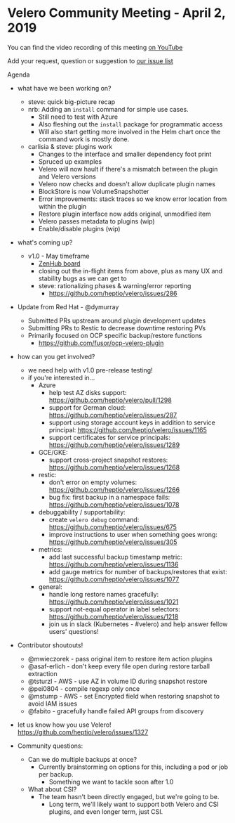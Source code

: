 # Velero Community Meeting - April 2, 2019

You can find the video recording of this meeting [on YouTube](https://www.youtube.com/watch?v=nc48ocI-6go) 

Add your request, question or suggestion to [our issue list](https://github.com/heptio/velero-community/issues)

Agenda
- what have we been working on?
    - steve: quick big-picture recap
    - nrb: Adding an `install` command for simple use cases.
        - Still need to test with Azure
        - Also fleshing out the `install` package for programmatic access
        - Will also start getting more involved in the Helm chart once the command work is mostly done.
    - carlisia & steve: plugins work
        - Changes to the interface and smaller dependency foot print
        - Spruced up examples
        - Velero will now hault if there's a mismatch between the plugin and Velero versions
        - Velero now checks and doesn't allow duplicate plugin names 
        - BlockStore is now VolumeSnapshotter
        - Error improvements: stack traces so we know error location from within the plugin
        - Restore plugin interface now adds original, unmodified item
        - Velero passes metadata to plugins (wip)
        - Enable/disable plugins (wip)
- what's coming up?
    - v1.0 - May timeframe
        - [ZenHub board](https://app.zenhub.com/workspaces/velero-5c59c15e39d47b774b5864e3/boards?repos=99143276)
        - closing out the in-flight items from above, plus as many UX and stability bugs as we can get to
        - steve: rationalizing phases & warning/error reporting
            - https://github.com/heptio/velero/issues/286

- Update from Red Hat - @dymurray
    - Submitted PRs upstream around plugin development updates
    - Submitting PRs to Restic to decrease downtime restoring PVs
    - Primarily focused on OCP specific backup/restore functions
        - https://github.com/fusor/ocp-velero-plugin
- how can you get involved?
    - we need help with v1.0 pre-release testing!
    - if you're interested in...
        - Azure
            - help test AZ disks support: https://github.com/heptio/velero/pull/1298 
            - support for German cloud: https://github.com/heptio/velero/issues/287
            - support using storage account keys in addition to service principal: https://github.com/heptio/velero/issues/1165
            - support certificates for service principals: https://github.com/heptio/velero/issues/1289
        - GCE/GKE:
            - support cross-project snapshot restores: https://github.com/heptio/velero/issues/1268
        - restic: 
            - don't error on empty volumes: https://github.com/heptio/velero/issues/1266
            - bug fix: first backup in a namespace fails: https://github.com/heptio/velero/issues/1078
        - debuggability / supportability:
            - create `velero debug` command: https://github.com/heptio/velero/issues/675 
            - improve instructions to user when something goes wrong: https://github.com/heptio/velero/issues/305
        - metrics:
            - add last successful backup timestamp metric: https://github.com/heptio/velero/issues/1136
            - add gauge metrics for number of backups/restores that exist: https://github.com/heptio/velero/issues/1077
        - general:
            - handle long restore names gracefully: https://github.com/heptio/velero/issues/1021
            - support not-equal operator in label selectors: https://github.com/heptio/velero/issues/1218
            - join us in slack (Kubernetes - #velero) and help answer fellow users' questions!
- Contributor shoutouts!
    - @mwieczorek - pass original item to restore item action plugins
    - @asaf-erlich - don't keep every file open during restore tarball extraction
    - @tsturzl - AWS - use AZ in volume ID during snapshot restore
    - @pei0804 - compile regexp only once
    - @mstump - AWS - set Encrypted field when restoring snapshot to avoid IAM issues
    - @fabito - gracefully handle failed API groups from discovery
- let us know how you use Velero! https://github.com/heptio/velero/issues/1327
- Community questions:
    - Can we do multiple backups at once?
        - Currently brainstorming on options for this, including a pod or job per backup.
            - Something we want to tackle soon after 1.0
    - What about CSI?
        - The team hasn't been directly engaged, but we're going to be.
            - Long term, we'll likely want to support both Velero and CSI plugins, and even longer term, just CSI.

